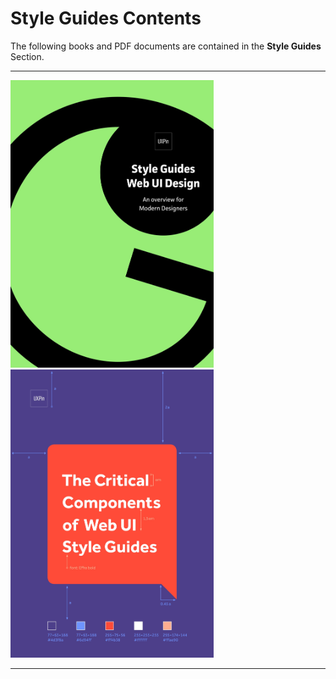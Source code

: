 # Style Guides Contents

The following books and PDF documents are contained in the **Style Guides** Section.

---

<a href="../Style%20Guides/Style%20Guides%20An%20Overview%20For%20Modern%20Designers.pdf" style="padding-right: 10px;" target="_blank">
    <img src="../docs/Style%20Guides/Style%20Guides%20An%20Overview%20For%20Modern%20Designers.jpeg" width="325" height="auto" loading="lazy" alt="">
</a>

<a href="../Style%20Guides/The%20Critical%20Components%20Of%20Web%20UI%20Style%20Guides.pdf" style="padding-right: 10px;" target="_blank">
    <img src="../docs/Style%20Guides/The%20Critical%20Components%20Of%20Web%20UI%20Style%20Guides.jpeg" width="325" height="auto" loading="lazy" alt="">
</a>

---
